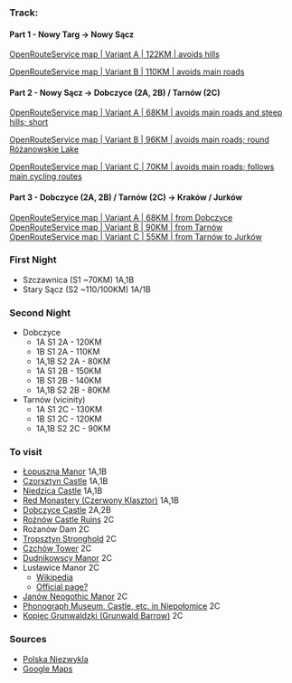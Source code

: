 ### Track:
#### Part 1 - Nowy Targ -> Nowy Sącz
[OpenRouteService map | Variant A | 122KM | avoids hills](https://maps.openrouteservice.org/directions?n1=49.447147&n2=20.376892&n3=11&a=49.473534,20.015717,49.462825,20.030994,49.47366,20.03859,49.486639,20.049019,49.465056,20.219135,49.453619,20.230465,49.44151,20.242825,49.429063,20.285397,49.426077,20.306296,49.412202,20.320415,49.411699,20.348053,49.435203,20.322304,49.409856,20.350285,49.405109,20.335865,49.404048,20.367451,49.40698,20.369682,49.392206,20.383029,49.393742,20.388522,49.404226,20.416401,49.516349,20.415387,49.549939,20.41646,49.557178,20.593443,49.582393,20.63653,49.584167,20.63933,49.609333,20.676742,49.621811,20.68864,49.625029,20.691333&b=1a&c=0&k1=en-US&k2=km&s)

[OpenRouteService map | Variant B | 110KM | avoids main roads](https://maps.openrouteservice.org/directions?n1=49.487754&n2=20.488815&n3=11&a=49.473534,20.015717,49.462825,20.030994,49.47366,20.03859,49.486639,20.049019,49.465056,20.219135,49.453619,20.230465,49.44151,20.242825,49.429063,20.285397,49.426077,20.306296,49.412202,20.320415,49.411699,20.348053,49.435203,20.322304,49.409856,20.350285,49.405109,20.335865,49.404048,20.367451,49.40698,20.369682,49.392206,20.383029,49.393742,20.388522,49.404226,20.416401,49.557178,20.593443,49.582393,20.63653,49.584167,20.63933,49.609333,20.676742,49.621811,20.68864,49.625029,20.691333&b=1a&c=0&k1=en-US&k2=km&s)

#### Part 2 - Nowy Sącz -> Dobczyce (2A, 2B) / Tarnów (2C)
[OpenRouteService map | Variant A | 68KM | avoids main roads and steep hills; short](https://maps.openrouteservice.org/directions?n1=49.68318&n2=20.455856&n3=11&a=49.625029,20.691333,49.669378,20.576749,49.709398,20.420043,49.750107,20.352001,49.761073,20.360863,49.769984,20.36067,49.780128,20.330973,49.832225,20.20772,49.848222,20.214157,49.854089,20.177765,49.858183,20.146608,49.864546,20.1194,49.87691,20.085969&b=1a&c=0&k1=en-US&k2=km)

[OpenRouteService map | Variant B | 96KM | avoids main roads; round Różanowskie Lake](https://maps.openrouteservice.org/directions?n1=49.694729&n2=20.502548&n3=11&a=49.625029,20.691333,49.678903,20.733433,49.767351,20.686483,49.79074,20.712018,49.807361,20.415945,49.79955,20.372086,49.834273,20.202827,49.854476,20.177464,49.857907,20.145836,49.865044,20.113606,49.877062,20.085744&b=1a&c=0&k1=en-US&k2=km)

[OpenRouteService map | Variant C | 70KM | avoids main roads; follows main cycling routes](https://maps.openrouteservice.org/directions?n1=49.863218&n2=20.899429&n3=11&a=49.625029,20.691333,49.678903,20.733433,49.767351,20.686483,49.79074,20.712018,49.944855,20.876148,49.986552,20.86853&b=1a&c=0&k1=en-US&k2=km)

#### Part 3 - Dobczyce (2A, 2B) / Tarnów (2C) -> Kraków / Jurków
[OpenRouteService map | Variant A | 68KM | from Dobczyce](https://maps.openrouteservice.org/directions?n1=49.929124&n2=20.243683&n3=11&a=49.877062,20.085744,49.982937,20.059812,50.017012,20.032443,50.068055,19.945185&b=1a&c=0&k1=en-US&k2=km)
[OpenRouteService map | Variant B | 90KM | from Tarnów](https://maps.openrouteservice.org/directions?n1=50.029358&n2=20.405731&n3=11&a=49.986552,20.86853,50.02383,20.232053,50.052179,20.179825,50.069756,20.106611,50.063806,20.091333,50.062924,20.05065,50.068055,19.945185&b=1a&c=0&k1=en-US&k2=km)
[OpenRouteService map | Variant C | 55KM | from Tarnów to Jurków](https://maps.openrouteservice.org/directions?n1=50.095917&n2=20.964661&n3=10&a=49.986552,20.86853,50.358091,20.641658&b=1a&c=0&k1=en-US&k2=km)
### First Night
- Szczawnica (S1 ~70KM) 1A,1B
- Stary Sącz (S2 ~110/100KM) 1A/1B

### Second Night
- Dobczyce
    - 1A S1 2A - 120KM
    - 1B S1 2A - 110KM
    - 1A,1B S2 2A - 80KM
    - 1A S1 2B - 150KM
    - 1B S1 2B - 140KM
    - 1A,1B S2 2B - 80KM
- Tarnów (vicinity)
    - 1A S1 2C - 130KM
    - 1B S1 2C - 120KM
    - 1A,1B S2 2C - 90KM

### To visit
- [Łopuszna Manor](http://archiwalna.muzeumtatrzanskie.pl/?strona,menu,pol,glowna,1393,0,1394,ant.html) 1A,1B
- [Czorsztyn Castle](http://www.zamekwczorsztynie.pl/) 1A,1B
- [Niedzica Castle](https://zamekniedzica.pl/) 1A,1B
- [Red Monastery (Czerwony Klasztor)](http://www.muzeumcervenyklastor.sk/) 1A,1B
- [Dobczyce Castle](http://zamek.dobczyce.pl/) 2A,2B
- [Rożnów Castle Ruins](https://pl.wikipedia.org/wiki/Zamek_w_Ro%C5%BCnowie) 2C
- Rożanów Dam 2C
- [Tropsztyn Stronghold](https://pl.wikipedia.org/wiki/Zamek_Tropsztyn) 2C
- [Czchów Tower](https://pl.wikipedia.org/wiki/Zamek_w_Czchowie) 2C
- [Dudnikowscy Manor](http://malopolska.przyjedztu.pl/Dwor-Dunikowskich---Stroze_f_14_ido_3387) 2C
- Lusławice Manor 2C
    - [Wikipedia](https://pl.wikipedia.org/wiki/Lus%C5%82awice_(wojew%C3%B3dztwo_ma%C5%82opolskie))
    - [Official page?](https://penderecki-center.pl/o-nas)
- [Janów Neogothic Manor](http://www.parki.org.pl/parki-dworskie-i-przypalacowe/kompleks-parkowo---palacowy-w-janowicach_) 2C
- [Phonograph Museum, Castle, etc. in Niepołomice](http://www.muzeum.niepolomice.pl/index.php/muzeum-fonografii) 2C
- [Kopiec Grunwaldzki (Grunwald Barrow)](https://pl.wikipedia.org/wiki/Kopiec_Grunwaldzki_w_Niepo%C5%82omicach) 2C

### Sources
- [Polska Niezwykla](http://mapa.polskaniezwykla.pl/)
- [Google Maps](https://maps.google.com)